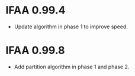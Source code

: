# IFAA 0.99.4

* Update algorithm in phase 1 to improve speed. 

# IFAA 0.99.8

* Add partition algorithm in phase 1 and phase 2.